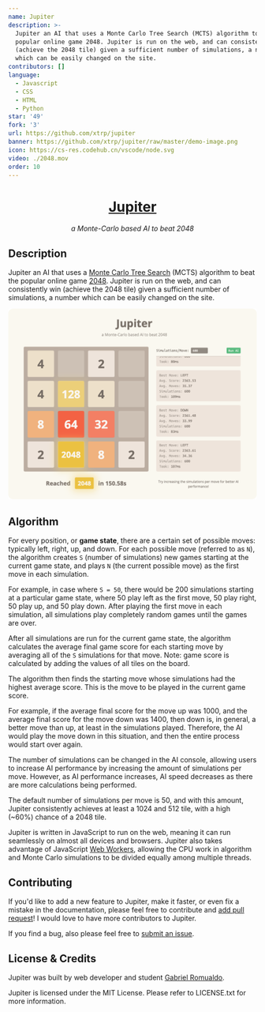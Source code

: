 ```yaml
---
name: Jupiter
description: >-
  Jupiter an AI that uses a Monte Carlo Tree Search (MCTS) algorithm to beat the
  popular online game 2048. Jupiter is run on the web, and can consistently win
  (achieve the 2048 tile) given a sufficient number of simulations, a number
  which can be easily changed on the site.
contributors: []
language:
  - Javascript
  - CSS
  - HTML
  - Python
star: '49'
fork: '3'
url: https://github.com/xtrp/jupiter
banner: https://github.com/xtrp/jupiter/raw/master/demo-image.png
icon: https://cs-res.codehub.cn/vscode/node.svg
video: ./2048.mov
order: 10
---
```


<h1 align="center"><a href="https://jupiter.xtrp.io/">Jupiter</a></h1>
<p align="center"><em>a Monte-Carlo based AI to beat 2048</em></p>

## Description

Jupiter an AI that uses a [Monte Carlo Tree Search](https://en.wikipedia.org/wiki/Monte_Carlo_tree_search) (MCTS) algorithm to beat the popular online game [2048](https://play2048.co/). Jupiter is run on the web, and can consistently win (achieve the 2048 tile) given a sufficient number of simulations, a number which can be easily changed on the site.

![Demo Image](demo-image.png)


## Algorithm

For every position, or **game state**, there are a certain set of possible moves: typically left, right, up, and down. For each possible move (referred to as `N`), the algorithm creates `S` (number of simulations) new games starting at the current game state, and plays `N` (the current possible move) as the first move in each simulation.

For example, in case where `S = 50`, there would be 200 simulations starting at a particular game state, where 50 play left as the first move, 50 play right, 50 play up, and 50 play down. After playing the first move in each simulation, all simulations play completely random games until the games are over.

After all simulations are run for the current game state, the algorithm calculates the average final game score for each starting move by averaging all of the `S` simulations for that move. Note: game score is calculated by adding the values of all tiles on the board.

The algorithm then finds the starting move whose simulations had the highest average score. This is the move to be played in the current game score.

For example, if the average final score for the move up was 1000, and the average final score for the move down was 1400, then down is, in general, a better move than up, at least in the simulations played. Therefore, the AI would play the move down in this situation, and then the entire process would start over again.

The number of simulations can be changed in the AI console, allowing users to increase AI performance by increasing the amount of simulations per move. However, as AI performance increases, AI speed decreases as there are more calculations being performed.

The default number of simulations per move is 50, and with this amount, Jupiter consistently achieves at least a 1024 and 512 tile, with a high (~60%) chance of a 2048 tile.

Jupiter is written in JavaScript to run on the web, meaning it can run seamlessly on almost all devices and browsers. Jupiter also takes advantage of JavaScript [Web Workers](https://developer.mozilla.org/en-US/docs/Web/API/Web_Workers_API), allowing the CPU work in algorithm and Monte Carlo simulations to be divided equally among multiple threads.

## Contributing

If you'd like to add a new feature to Jupiter, make it faster, or even fix a mistake in the documentation, please feel free to contribute and [add pull request](https://github.com/xtrp/jupiter/compare)! I would love to have more contributors to Jupiter.

If you find a bug, also please feel free to [submit an issue](https://github.com/xtrp/jupiter/issues/new).

## License & Credits

Jupiter was built by web developer and student [Gabriel Romualdo](https://xtrp.io/).

Jupiter is licensed under the MIT License. Please refer to LICENSE.txt for more information.
